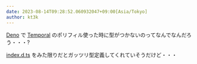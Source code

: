```yaml
---
date: 2023-08-14T09:28:52.060932047+09:00[Asia/Tokyo]
author: kt3k
---
```

[Deno](https://deno.land) で [Temporal](https://tc39.es/proposal-temporal/docs/) のポリフィル使った時に型がつかないのってなんでなんだろう・・・?

[index.d.ts](https://github.com/js-temporal/temporal-polyfill/blob/main/index.d.ts) をみた限りだとガッツリ型定義してくれていそうだけど・・・
